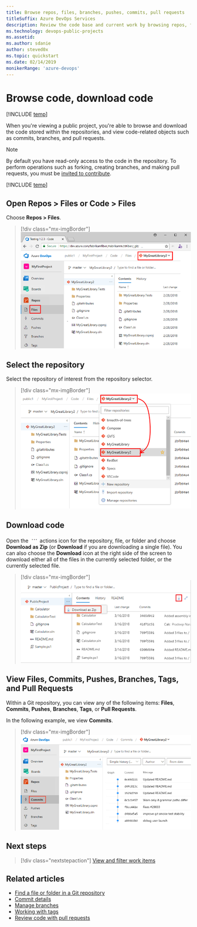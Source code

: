 ```yaml
---
title: Browse repos, files, branches, pushes, commits, pull requests 
titleSuffix: Azure DevOps Services
description: Review the code base and current work by browsing repos, files, branches, pushes, commits, & pull requests 
ms.technology: devops-public-projects
ms.assetid: 
ms.author: sdanie
author: steved0x 
ms.topic: quickstart
ms.date: 02/14/2019
monikerRange: 'azure-devops'
---
```


# Browse code, download code  

[!INCLUDE [temp](includes/version-public-projects.md)]

When you're viewing a public project, you're able to browse and download the code stored within the repositories, and view code-related objects such as commits, branches, and pull requests.

> [!NOTE]
> By default you have read-only access to the code in the repository. To perform operations such as forking, creating branches, and making pull requests, you must be [invited to contribute](invite-users-public.md).

[!INCLUDE [temp](includes/anon-user.md)]

## Open Repos > Files or Code > Files

Choose **Repos > Files**.

> [!div class="mx-imgBorder"]
> ![Open Repos, anonymous user](media/browse-code/open-code-vert-brn.png)

## Select the repository  

Select the repository of interest from the repository selector.  

> [!div class="mx-imgBorder"]
> ![Choose repository, anonymous user](media/browse-code/select-repository-vert.png)

## Download code

Open the ![Repository actions](../../media/icons/actions-icon.png) actions icon for the repository, file, or folder and choose **Download as Zip** (or **Download** if you are downloading a single file). You can also choose the **Download** icon at the right side of the screen to download either all of the files in the currently selected folder, or the currently selected file.

> [!div class="mx-imgBorder"]
> ![Download code ](media/download-code/download-zip-file.png)

## View Files, Commits, Pushes, Branches, Tags, and Pull Requests  

Within a Git repository, you can view any of the following items: **Files**, **Commits**, **Pushes**, **Branches**, **Tags**, or **Pull Requests**.

In the following example, we view **Commits**.

> [!div class="mx-imgBorder"]
> ![View Commits.](media/browse-code/view-commits-vert.png)

## Next steps

> [!div class="nextstepaction"]
> [View and filter work items](view-filter-work-items-public.md)

## Related articles

- [Find a file or folder in a Git repository](../../repos/git/find-a-file.md)
- [Commit details](../../repos/git/commit-details.md)
- [Manage branches](../../repos/git/manage-your-branches.md)
- [Working with tags](../../repos/git/git-tags.md)
- [Review code with pull requests](../../repos/git/pull-requests.md)